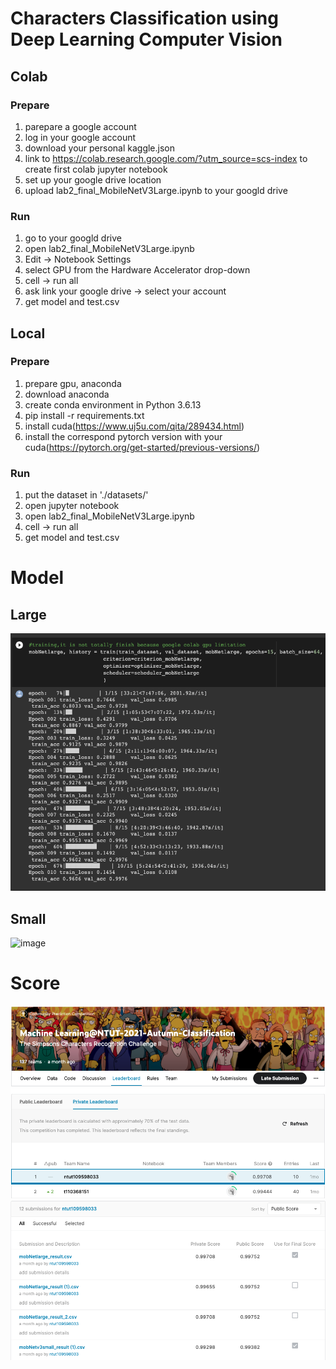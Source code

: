 # Characters Classification using Deep Learning Computer Vision
## Colab
### Prepare
1. parepare a google account
2. log in your google account
3. download your personal kaggle.json
4. link to https://colab.research.google.com/?utm_source=scs-index to create first colab jupyter notebook
5. set up your google drive location
6. upload lab2_final_MobileNetV3Large.ipynb to your googld drive

### Run
1. go to your googld drive
2. open lab2_final_MobileNetV3Large.ipynb
3. Edit -> Notebook Settings
4. select GPU from the Hardware Accelerator drop-down
5. cell -> run all
6. ask link your google drive -> select your account
7. get model and test.csv

## Local
### Prepare
1. prepare gpu, anaconda
2. download anaconda
3. create conda environment in Python 3.6.13
4. pip install -r requirements.txt
6. install cuda(https://www.uj5u.com/qita/289434.html)
5. install the correspond pytorch version with your cuda(https://pytorch.org/get-started/previous-versions/) 

### Run
1. put the dataset in './datasets/'
2. open jupyter notebook
3. open lab2_final_MobileNetV3Large.ipynb
4. cell -> run all
5. get model and test.csv

# Model
## Large
![image](https://github.com/tang03130313/Characters-Classification-using-Deep-Learning-Computer-Vision/blob/main/image/result_Mobilenetv3Large.png)

## Small
![image](https://github.com/tang03130313/Deep-Learning-Computer-Vision-Characters-Classification/blob/main/image/result_Mobilenetv3Small.png)

# Score
![image](https://github.com/tang03130313/Characters-Classification-using-Deep-Learning-Computer-Vision/blob/main/image/score-1.png)
![image](https://github.com/tang03130313/Characters-Classification-using-Deep-Learning-Computer-Vision/blob/main/image/score-2.png)